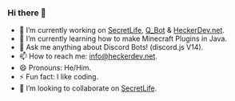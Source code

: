 ### Hi there 👋

- 🔭 I’m currently working on [SecretLife](https://github.com/Hecker-01/SecretLife), [Q_Bot](https://github.com/Hecker-01/Q_Bot) & [HeckerDev.net](https://heckerdev.net).
- 🌱 I’m currently learning how to make Minecraft Plugins in Java.
- 💬 Ask me anything about Discord Bots! (discord.js V14).
- 📫 How to reach me: [info@heckerdev.net](mailto://info@heckerdev.net).
- 😄 Pronouns: He/Him.
- ⚡ Fun fact: I like coding.
- 👯 I’m looking to collaborate on [SecretLife](https://github.com/Hecker-01/SecretLife).
<!--
- 🤔 I’m looking for help with ...
-->
